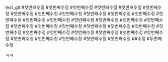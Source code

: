 test_git
#첫번째수정
#첫번째수정
#첫번째수정
#첫번째수정
#첫번째수정
#첫번째수정
#첫번째수정
#첫번째수정
#첫번째수정
#첫번째수정
#첫번째수정
#첫번째수정
#첫번째수정
#첫번째수정
#첫번째수정
#첫번째수정
#첫번째수정
#첫번째수정
#첫번째수정
#첫번째수정
#첫번째수정
#첫번째수정
#첫번째수정
#첫번째수정
#첫번째수정
#첫번째수정
#첫번째수정
#첫번째수정
#첫번째수정
#첫번째수정
#첫번째수정
#첫번째수정
#첫번째수정
#첫번째수정
#첫번째수정
#첫번째수정
#첫번째수정
##수정
#두번째수정

ㅋㅋ
